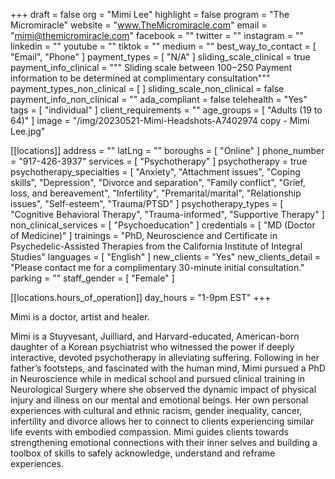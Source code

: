 +++
draft = false
org = "Mimi Lee"
highlight = false
program = "The Micromiracle"
website = "www.TheMicromiracle.com"
email = "mimi@themicromiracle.com"
facebook = ""
twitter = ""
instagram = ""
linkedin = ""
youtube = ""
tiktok = ""
medium = ""
best_way_to_contact = [ "Email", "Phone" ]
payment_types = [ "N/A" ]
sliding_scale_clinical = true
payment_info_clinical = """
Sliding scale between $100-$250
Payment information to be determined at complimentary consultation"""
payment_types_non_clinical = [ ]
sliding_scale_non_clinical = false
payment_info_non_clinical = ""
ada_compliant = false
telehealth = "Yes"
tags = [ "individual" ]
client_requirements = ""
age_groups = [ "Adults (19 to 64)" ]
image = "/img/20230521-Mimi-Headshots-A7402974 copy - Mimi Lee.jpg"

[[locations]]
address = ""
latLng = ""
boroughs = [ "Online" ]
phone_number = "917-426-3937"
services = [ "Psychotherapy" ]
psychotherapy = true
psychotherapy_specialties = [
  "Anxiety",
  "Attachment issues",
  "Coping skills",
  "Depression",
  "Divorce and separation",
  "Family conflict",
  "Grief, loss, and bereavement",
  "Infertility",
  "Premarital/marital",
  "Relationship issues",
  "Self-esteem",
  "Trauma/PTSD"
]
psychotherapy_types = [
  "Cognitive Behavioral Therapy",
  "Trauma-informed",
  "Supportive Therapy"
]
non_clinical_services = [ "Psychoeducation" ]
credentials = [ "MD (Doctor of Medicine)" ]
trainings = "PhD, Neuroscience and Certificate in Psychedelic-Assisted Therapies from the California Institute of Integral Studies"
languages = [ "English" ]
new_clients = "Yes"
new_clients_detail = "Please contact me for a complimentary 30-minute initial consultation."
parking = ""
staff_gender = [ "Female" ]

  [[locations.hours_of_operation]]
  day_hours = "1-9pm EST"
+++

Mimi is a doctor, artist and healer.


Mimi is a Stuyvesant, Juilliard, and Harvard-educated, American-born daughter of a Korean psychiatrist who witnessed the power if deeply interactive, devoted psychotherapy in alleviating suffering. Following in her father’s footsteps, and fascinated with the human mind, Mimi pursued a PhD in Neuroscience while in medical school and pursued clinical training in Neurological Surgery where she observed the dynamic impact of physical injury and illness on our mental and emotional beings. Her own personal experiences with cultural and ethnic racism, gender inequality, cancer, infertility and divorce allows her to connect to clients experiencing similar life events with embodied compassion. Mimi guides clients towards strengthening emotional connections with their inner selves and building a toolbox of skills to safely acknowledge, understand and reframe experiences. 
